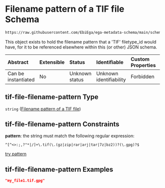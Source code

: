 # Filename pattern of a TIF file Schema

```txt
https://raw.githubusercontent.com/EbiEga/ega-metadata-schema/main/schemas/EGA.common-definitions.json#/definitions/tif-file-filename-pattern
```

This object exists to hold the filename pattern that a 'TIF' filetype\_id would have, for it to be referenced elsewhere within this (or other) JSON schema.

| Abstract            | Extensible | Status         | Identifiable            | Custom Properties | Additional Properties | Access Restrictions | Defined In                                                                                           |
| :------------------ | :--------- | :------------- | :---------------------- | :---------------- | :-------------------- | :------------------ | :--------------------------------------------------------------------------------------------------- |
| Can be instantiated | No         | Unknown status | Unknown identifiability | Forbidden         | Allowed               | none                | [EGA.common-definitions.json\*](../../../schemas/EGA.common-definitions.json "open original schema") |

## tif-file-filename-pattern Type

`string` ([Filename pattern of a TIF file](ega-12-definitions-filename-pattern-of-a-tif-file.md))

## tif-file-filename-pattern Constraints

**pattern**: the string must match the following regular expression:&#x20;

```regexp
^[^<>:;,?"*|/]+\.tif(\.(gz|zip|rar|arj|tar|7z|bz2))?(\.gpg)?$
```

[try pattern](https://regexr.com/?expression=%5E%5B%5E%3C%3E%3A%3B%2C%3F%22*%7C%2F%5D%2B%5C.tif\(%5C.\(gz%7Czip%7Crar%7Carj%7Ctar%7C7z%7Cbz2\)\)%3F\(%5C.gpg\)%3F%24 "try regular expression with regexr.com")

## tif-file-filename-pattern Examples

```json
"my_file1.tif.gpg"
```
